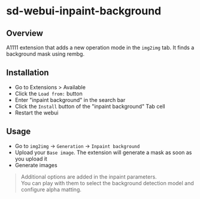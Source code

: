 # sd-webui-inpaint-background
## Overview
A1111 extension that adds a new operation mode in the `img2img` tab. It finds a background mask using rembg.  

## Installation
- Go to Extensions > Available
- Click the `Load from:` button
- Enter "inpaint background" in the search bar
- Click the `Install` button of the "inpaint background" Tab cell
- Restart the webui

## Usage
- Go to `img2img` -> `Generation` -> `Inpaint background`
- Upload your `Base image`. The extension will generate a mask as soon as you upload it
- Generate images

> Additional options are added in the inpaint parameters.  
> You can play with them to select the background detection model and configure alpha matting. 
